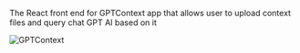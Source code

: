 The React front end for GPTContext app that allows user to upload context files and query chat GPT AI based on it

![GPTContext](https://user-images.githubusercontent.com/55434969/225579902-ffe9a506-3cc3-4bfa-aca3-e563bcfe87eb.png)
